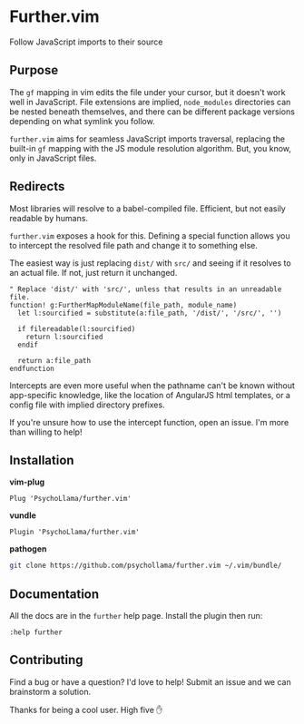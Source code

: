 # Further.vim
Follow JavaScript imports to their source

## Purpose
The `gf` mapping in vim edits the file under your cursor, but it doesn't work
well in JavaScript. File extensions are implied, `node_modules` directories
can be nested beneath themselves, and there can be different package versions
depending on what symlink you follow.

`further.vim` aims for seamless JavaScript imports traversal, replacing the
built-in `gf` mapping with the JS module resolution algorithm. But, you know,
only in JavaScript files.

## Redirects
Most libraries will resolve to a babel-compiled file. Efficient, but not easily
readable by humans.

`further.vim` exposes a hook for this. Defining a special function allows you
to intercept the resolved file path and change it to something else.

The easiest way is just replacing `dist/` with `src/` and seeing if it
resolves to an actual file. If not, just return it unchanged.

```viml
" Replace 'dist/' with 'src/', unless that results in an unreadable file.
function! g:FurtherMapModuleName(file_path, module_name)
  let l:sourcified = substitute(a:file_path, '/dist/', '/src/', '')

  if filereadable(l:sourcified)
    return l:sourcified
  endif

  return a:file_path
endfunction
```

Intercepts are even more useful when the pathname can't be known without
app-specific knowledge, like the location of AngularJS html templates, or
a config file with implied directory prefixes.

If you're unsure how to use the intercept function, open an issue. I'm more
than willing to help!

## Installation
**vim-plug**
```viml
Plug 'PsychoLlama/further.vim'
```

**vundle**
```viml
Plugin 'PsychoLlama/further.vim'
```

**pathogen**
```sh
git clone https://github.com/psychollama/further.vim ~/.vim/bundle/
```

## Documentation
All the docs are in the `further` help page. Install the plugin then run:
```viml
:help further
```

## Contributing
Find a bug or have a question? I'd love to help! Submit an issue and we can
brainstorm a solution.

Thanks for being a cool user. High five :raised_hand:
